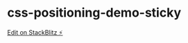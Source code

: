 # css-positioning-demo-sticky

[Edit on StackBlitz ⚡️](https://stackblitz.com/edit/css-positioning-demo-sticky)